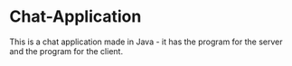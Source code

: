 # Chat-Application
This is a chat application made in Java - it has the program for the server and the program for the client.
